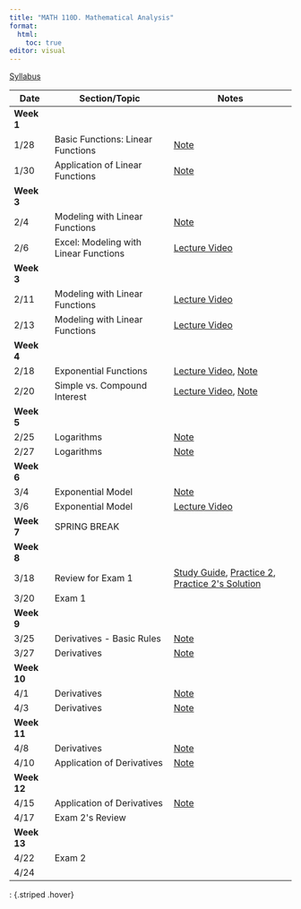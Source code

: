 ```yaml
---
title: "MATH 110D. Mathematical Analysis"
format: 
  html:
    toc: true
editor: visual
---
```






[Syllabus](../syllabus.html)

| Date       | Section/Topic | Notes | 
|------------|---------------|-------|
| **Week 1** |               |       |            
| 1/28 | Basic Functions: Linear Functions  | [Note](notes/note1.pdf)  | 
| 1/30       | Application of Linear Functions              |    [Note](notes/note2.pdf)   |   
| **Week 3** |  |  |  |
| 2/4       | Modeling with Linear Functions              |    [Note](notes/note3.pdf)   |  
| 2/6       | Excel: Modeling with Linear Functions              |    [Lecture Video](https://bryant.hosted.panopto.com/Panopto/Pages/Viewer.aspx?id=d08c6b7b-e10d-43ea-a96c-b27c014ed5bc)   |    
| **Week 3** |  |  |  |
| 2/11       | Modeling with Linear Functions              |    [Lecture Video](https://bryant.hosted.panopto.com/Panopto/Pages/Viewer.aspx?id=886be002-5e77-4643-b811-b281015b4d23)   |          
| 2/13       | Modeling with Linear Functions              |    [Lecture Video](https://bryant.hosted.panopto.com/Panopto/Pages/Viewer.aspx?id=886be002-5e77-4643-b811-b281015b4d23)   |          
| **Week 4** |  |  |  |
| 2/18       | Exponential Functions              |    [Lecture Video](https://bryant.hosted.panopto.com/Panopto/Pages/Viewer.aspx?id=89c6783d-a9d0-4c1c-b7da-b288009a54d0), [Note](notes/note4.pdf)   |    
| 2/20       | Simple vs. Compound Interest	              |    [Lecture Video](https://bryant.hosted.panopto.com/Panopto/Pages/Viewer.aspx?id=48c0dfa5-52e8-4aac-9cb5-b28a016e7e25), [Note](notes/note5.pdf)   |    
| **Week 5** |  |  |  |
| 2/25 | Logarithms | [Note](notes/note6.pdf) | 
| 2/27 | Logarithms | [Note](notes/note7.pdf) | 
| **Week 6** |  |  |  |
| 3/4 | Exponential Model | [Note](notes/note8.pdf) | 
| 3/6 | Exponential Model | [Lecture Video](https://bryant.hosted.panopto.com/Panopto/Pages/Viewer.aspx?id=30b15878-dd8e-4ad1-adba-b298016d7d8b) |
| **Week 7** | SPRING BREAK |  |  |
| **Week 8** |  |  |  |
| 3/18 | Review for Exam 1 | [Study Guide](https://bryantstats.github.io/math110/class1/exam1_study_guide.html), [Practice 2](https://bryantstats.github.io/math110/class1/exam1_study_guide2.html), [Practice 2's Solution](https://bryantstats.github.io/math110/class1/exam1_study_guide2_solution.html)  | 
| 3/20 | Exam 1 |  | 
| **Week 9** |  |  |  |
| 3/25 | Derivatives - Basic Rules | [Note](notes/note9.pdf) | 
| 3/27 | Derivatives | [Note](notes/note10.pdf) | 
| **Week 10** |  |  |  |
| 4/1 | Derivatives | [Note](notes/note11.pdf) | 
| 4/3 | Derivatives  | [Note](notes/note12.pdf) | 
| **Week 11** |  |  |  |
| 4/8 | Derivatives | [Note](notes/note13.pdf) | 
| 4/10 | Application of Derivatives  | [Note](notes/note14.pdf) | 
| **Week 12** |  |  |  |
| 4/15 | Application of Derivatives | [Note](application_derivatives.html) | 
| 4/17 | Exam 2's Review  |  | 
| **Week 13** |  |  |  |
| 4/22 | Exam 2 |  | 
| 4/24 |  |  | 
: {.striped .hover}


